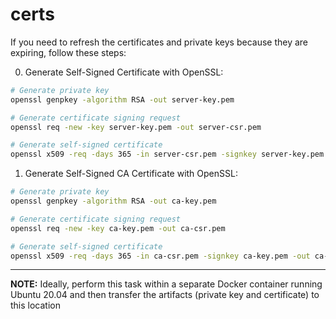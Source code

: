 # certs

If you need to refresh the certificates and private keys because they are expiring, follow these steps:

0. Generate Self-Signed Certificate with OpenSSL: 

```sh
# Generate private key
openssl genpkey -algorithm RSA -out server-key.pem

# Generate certificate signing request
openssl req -new -key server-key.pem -out server-csr.pem

# Generate self-signed certificate
openssl x509 -req -days 365 -in server-csr.pem -signkey server-key.pem -out server-cert.pem
```

1. Generate Self-Signed CA Certificate with OpenSSL: 

```sh
# Generate private key
openssl genpkey -algorithm RSA -out ca-key.pem

# Generate certificate signing request
openssl req -new -key ca-key.pem -out ca-csr.pem

# Generate self-signed certificate
openssl x509 -req -days 365 -in ca-csr.pem -signkey ca-key.pem -out ca-cert.pem
```

---
**NOTE:** Ideally, perform this task within a separate Docker container running Ubuntu 20.04 and then transfer the artifacts (private key and certificate) to this location
